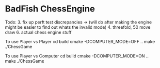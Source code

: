 # BadFish ChessEngine
Todo:
3. fix up perft test discrepancies 
    -> (will do after making the engine might be easier to find out whats the invalid mode)
4. threefold, 50 move draw
6. actual chess engine stuff

To use Player vs Player
cd build
cmake -DCOMPUTER_MODE=OFF ..
make
./ChessGame

To use Player vs Computer
cd build
cmake -DCOMPUTER_MODE=ON ..
make
./ChessGame
